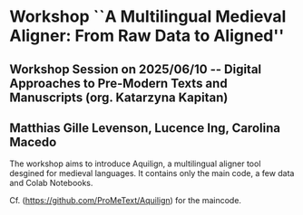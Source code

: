 # Workshop ``A Multilingual Medieval Aligner: From Raw Data to Aligned''
## Workshop Session on 2025/06/10  -- Digital Approaches to Pre-Modern Texts and Manuscripts (org. Katarzyna Kapitan)
## Matthias Gille Levenson, Lucence Ing, Carolina Macedo

The workshop aims to introduce Aquilign, a multilingual aligner tool desgined for medieval languages. 
It contains only the main code, a few data and Colab Notebooks. 

Cf. (https://github.com/ProMeText/Aquilign) for the maincode.



